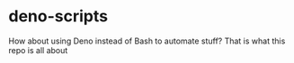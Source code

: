 # deno-scripts
How about using Deno instead of Bash to automate stuff? That is what this repo is all about
